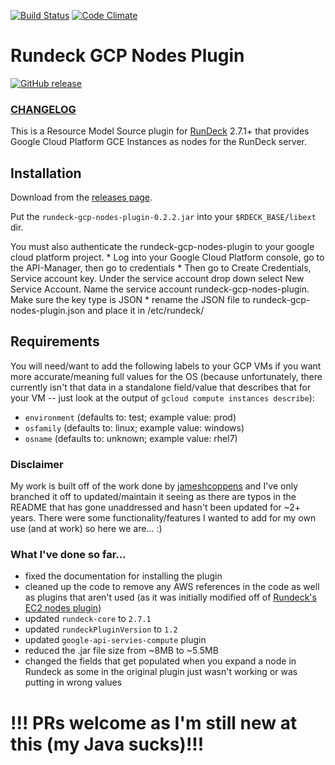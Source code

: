 [![Build Status](https://travis-ci.org/Neutrollized/rundeck-gcp-nodes-plugin.svg?branch=master)](https://travis-ci.org/Neutrollized/rundeck-gcp-nodes-plugin)
[![Code Climate](https://codeclimate.com/github/Neutrollized/rundeck-gcp-nodes-plugin.png)](https://codeclimate.com/github/Neutrollized/rundeck-gcp-nodes-plugin)

# Rundeck GCP Nodes Plugin
[![GitHub release](https://img.shields.io/badge/release-v0.2.2-blue.svg)](https://github.com/Neutrollized/rundeck-gcp-nodes-plugin/releases)

### [CHANGELOG](https://github.com/Neutrollized/rundeck-gcp-nodes-plugin/blob/master/CHANGELOG.md)

This is a Resource Model Source plugin for [RunDeck][] 2.7.1+ that provides
Google Cloud Platform GCE Instances as nodes for the RunDeck server.

[RunDeck]: http://rundeck.org


## Installation

Download from the [releases page](https://github.com/Neutrollized/rundeck-gcp-nodes-plugin/releases).

Put the `rundeck-gcp-nodes-plugin-0.2.2.jar` into your `$RDECK_BASE/libext` dir.

You must also authenticate the rundeck-gcp-nodes-plugin to your google cloud platform
project.
        * Log into your Google Cloud Platform console, go to the API-Manager, then go to
                credentials
        * Then go to Create Credentials, Service account key.  Under the service account 
                drop down select New Service Account. Name the service account
                rundeck-gcp-nodes-plugin.  Make sure the key type is JSON
        * rename the JSON file to rundeck-gcp-nodes-plugin.json and place it in /etc/rundeck/


## Requirements

You will need/want to add the following labels to your GCP VMs if you want more accurate/meaning full values for the OS (because unfortunately, there currently isn't that data in a standalone field/value that describes that for your VM -- just look at the output of `gcloud compute instances describe`):
* `environment` (defaults to: test; example value: prod)
* `osfamily` (defaults to: linux; example value: windows)
* `osname` (defaults to: unknown; example value: rhel7)


### Disclaimer

My work is built off of the work done by [jameshcoppens](https://github.com/jameshcoppens/rundeck-gcp-nodes-plugin) and I've only branched it off to updated/maintain it seeing as there are typos in the README that has gone unaddressed and hasn't been updated for ~2+ years.  There were some functionality/features I wanted to add for my own use (and at work) so here we are... :)


### What I've done so far...

* fixed the documentation for installing the plugin
* cleaned up the code to remove any AWS references in the code as well as plugins that aren't used (as it was initially modified off of [Rundeck's EC2 nodes plugin](https://github.com/rundeck-plugins/rundeck-ec2-nodes-plugin))
* updated `rundeck-core` to `2.7.1`
* updated `rundeckPluginVersion` to `1.2`
* updated `google-api-servies-compute` plugin
* reduced the .jar file size from ~8MB to ~5.5MB
* changed the fields that get populated when you expand a node in Rundeck as some in the original plugin just wasn't working or was putting in wrong values


# !!! PRs welcome as I'm still new at this (my Java sucks)!!!
